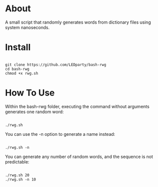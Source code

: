 # About
A small script that randomly generates words from dictionary files using system
nanoseconds.

# Install

<pre><code>
git clone https://github.com/LEDparty/bash-rwg
cd bash-rwg
chmod +x rwg.sh
</pre></code>

# How To Use

Within the bash-rwg folder, executing the command without arguments generates one random
word:
<pre><code>
./rwg.sh
</pre></code>

You can use the -n option to generate a name instead:
<pre><code>
./rwg.sh -n
</pre></code>

You can generate any number of random words, and the sequence is not predictable:
<pre><code>
./rwg.sh 20
./rwg.sh -n 10
</pre></code>
